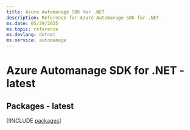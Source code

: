 ```yaml
---
title: Azure Automanage SDK for .NET
description: Reference for Azure Automanage SDK for .NET
ms.date: 05/29/2025
ms.topic: reference
ms.devlang: dotnet
ms.service: automanage
---
```

# Azure Automanage SDK for .NET - latest
## Packages - latest
[!INCLUDE [packages](automanage-index.md)]